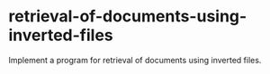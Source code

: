# retrieval-of-documents-using-inverted-files
Implement a program for retrieval of documents using inverted files.

